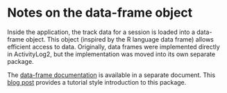 # Notes on the data-frame object

Inside the application, the track data for a session is loaded into a
data-frame object.  This object (inspired by the R language data frame) allows
efficient access to data.  Originally, data frames were implemented directly
in ActivityLog2, but the implementation was moved into its own separate
package.

The [data-frame
documentation](https://docs.racket-lang.org/data-frame/index.html) is
available in a separate document.  This [blog
post](https://alex-hhh.github.io/2018/08/racket-data-frame.html) provides a
tutorial style introduction to this package.
